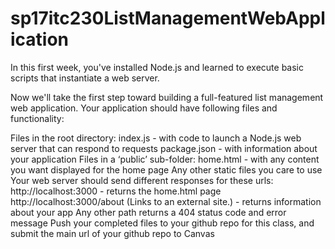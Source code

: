 # sp17itc230ListManagementWebApplication

In this first week, you've installed Node.js and learned to execute basic scripts that instantiate a web server.

Now we'll take the first step toward building a full-featured list management web application. Your application should have following files and functionality:

Files in the root directory:
index.js - with code to launch a Node.js web server that can respond to requests
package.json - with information about your application
Files in a ‘public’ sub-folder:
home.html - with any content you want displayed for the home page
Any other static files you care to use
Your web server should send different responses for these urls:
http://localhost:3000 - returns the home.html page
http://localhost:3000/about (Links to an external site.) - returns information about your app
Any other path returns a 404 status code and error message
Push your completed files to your github repo for this class, and submit the main url of your github repo to Canvas
